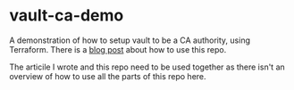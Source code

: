 # vault-ca-demo
A demonstration of how to setup vault to be a CA authority, using Terraform.  There is a [blog post](https://medium.com/@stvdilln/creating-a-certificate-authority-with-hashicorp-vault-and-terraform-4d9ddad31118) about how to use this repo.

The articile I wrote and this repo need to be used together as there isn't an overview of how to use all the parts of this repo here. 
